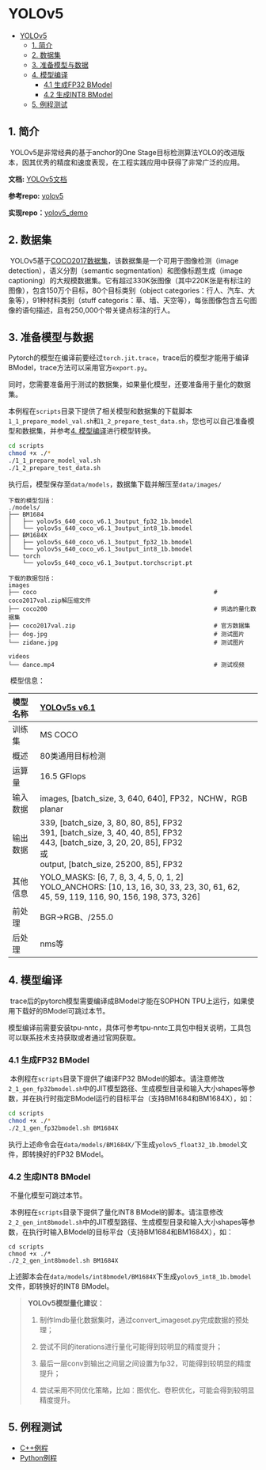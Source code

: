 # YOLOv5

- [YOLOv5](#yolov5)
  - [1. 简介](#1-简介)
  - [2. 数据集](#2-数据集)
  - [3. 准备模型与数据](#3-准备模型与数据)
  - [4. 模型编译](#4-模型编译)
    - [4.1 生成FP32 BModel](#41-生成fp32-bmodel)
    - [4.2 生成INT8 BModel](#42-生成int8-bmodel)
  - [5. 例程测试](#5-例程测试)


## 1. 简介

​	YOLOv5是非常经典的基于anchor的One Stage目标检测算法YOLO的改进版本，因其优秀的精度和速度表现，在工程实践应用中获得了非常广泛的应用。

**文档:** [YOLOv5文档](https://docs.ultralytics.com/)

**参考repo:** [yolov5](https://github.com/ultralytics/yolov5)

**实现repo：**[yolov5_demo](https://github.com/xiaotan3664/yolov5_demo)

## 2. 数据集

​	YOLOv5基于[COCO2017数据集](https://cocodataset.org/#home)，该数据集是一个可用于图像检测（image detection），语义分割（semantic segmentation）和图像标题生成（image captioning）的大规模数据集。它有超过330K张图像（其中220K张是有标注的图像），包含150万个目标，80个目标类别（object categories：行人、汽车、大象等），91种材料类别（stuff categoris：草、墙、天空等），每张图像包含五句图像的语句描述，且有250,000个带关键点标注的行人。

## 3. 准备模型与数据

​	Pytorch的模型在编译前要经过`torch.jit.trace`，trace后的模型才能用于编译BModel，trace方法可以采用官方`export.py`。

​	同时，您需要准备用于测试的数据集，如果量化模型，还要准备用于量化的数据集。

​	本例程在`scripts`目录下提供了相关模型和数据集的下载脚本`1_1_prepare_model_val.sh`和`1_2_prepare_test_data.sh`，您也可以自己准备模型和数据集，并参考[4. 模型编译](#4-模型编译)进行模型转换。

```bash
cd scripts
chmod +x ./*
./1_1_prepare_model_val.sh
./1_2_prepare_test_data.sh
```

​	执行后，模型保存至`data/models`，数据集下载并解压至`data/images/`

```
下载的模型包括：
./models/
├── BM1684
│   ├── yolov5s_640_coco_v6.1_3output_fp32_1b.bmodel
│   └── yolov5s_640_coco_v6.1_3output_int8_1b.bmodel
├── BM1684X
│   ├── yolov5s_640_coco_v6.1_3output_fp32_1b.bmodel
│   └── yolov5s_640_coco_v6.1_3output_int8_1b.bmodel
└── torch
    └── yolov5s_640_coco_v6.1_3output.torchscript.pt 

下载的数据包括：
images
├── coco                                                  # coco2017val.zip解压缩文件
├── coco200                                               # 挑选的量化数据集
├── coco2017val.zip                                       # 官方数据集
├── dog.jpg                                               # 测试图片
└── zidane.jpg                                            # 测试图片

videos
└── dance.mp4                                             # 测试视频               
```

​	模型信息：

| 模型名称 | [YOLOv5s v6.1](https://github.com/ultralytics/yolov5/releases/download/v6.1/yolov5s.pt) |
| :------- | :----------------------------------------------------------- |
| 训练集   | MS COCO                                                      |
| 概述     | 80类通用目标检测                                             |
| 运算量   | 16.5 GFlops                                                  |
| 输入数据 | images, [batch_size, 3, 640, 640], FP32，NCHW，RGB planar    |
| 输出数据 | 339, [batch_size, 3, 80, 80, 85], FP32 <br />391, [batch_size, 3, 40, 40, 85], FP32  <br />443, [batch_size, 3, 20, 20, 85], FP32  <br />或<br />output, [batch_size, 25200, 85], FP32 |
| 其他信息 | YOLO_MASKS: [6, 7, 8, 3, 4, 5, 0, 1, 2]  <br />YOLO_ANCHORS: [10, 13, 16, 30, 33, 23, 30, 61, 62, 45, 59, 119, 116, 90, 156, 198, 373, 326] |
| 前处理   | BGR->RGB、/255.0                                             |
| 后处理   | nms等                                                        |

## 4. 模型编译

​	trace后的pytorch模型需要编译成BModel才能在SOPHON TPU上运行，如果使用下载好的BModel可跳过本节。

​	模型编译前需要安装tpu-nntc，具体可参考tpu-nntc工具包中相关说明，工具包可以联系技术支持获取或者通过官网获取。

### 4.1 生成FP32 BModel

​	本例程在`scripts`目录下提供了编译FP32 BModel的脚本。请注意修改`2_1_gen_fp32bmodel.sh`中的JIT模型路径、生成模型目录和输入大小shapes等参数，并在执行时指定BModel运行的目标平台（支持BM1684和BM1684X），如：

```bash
cd scripts
chmod +x ./*
./2_1_gen_fp32bmodel.sh BM1684X
```

​	执行上述命令会在`data/models/BM1684X/`下生成`yolov5_float32_1b.bmodel`文件，即转换好的FP32 BModel。

### 4.2 生成INT8 BModel

​	不量化模型可跳过本节。

​	本例程在`scripts`目录下提供了量化INT8 BModel的脚本。请注意修改`2_2_gen_int8bmodel.sh`中的JIT模型路径、生成模型目录和输入大小shapes等参数，在执行时输入BModel的目标平台（支持BM1684和BM1684X），如：

```shell
cd scripts
chmod +x ./*
./2_2_gen_int8bmodel.sh BM1684X
```

​	上述脚本会在`data/models/int8bmodel/BM1684X`下生成`yolov5_int8_1b.bmodel`文件，即转换好的INT8 BModel。

> **YOLOv5模型量化建议：**
>
> 1. 制作lmdb量化数据集时，通过convert_imageset.py完成数据的预处理；
> 2. 尝试不同的iterations进行量化可能得到较明显的精度提升；
> 3. 最后一层conv到输出之间层之间设置为fp32，可能得到较明显的精度提升；
>
> 4. 尝试采用不同优化策略，比如：图优化、卷积优化，可能会得到较明显精度提升。

## 5. 例程测试

- [C++例程](./cpp/yolov5_bmcv/README.md)
- [Python例程](./python/README.md)